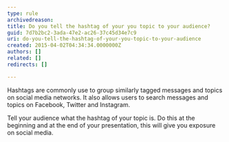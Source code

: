 ```yaml
---
type: rule
archivedreason: 
title: Do you tell the hashtag of your you topic to your audience?
guid: 7d7b2bc2-3ada-47e2-ac26-37c45d34e7c9
uri: do-you-tell-the-hashtag-of-your-you-topic-to-your-audience
created: 2015-04-02T04:34:34.0000000Z
authors: []
related: []
redirects: []

---
```


Hashtags are commonly use to group similarly tagged messages and topics on social media networks. It also allows users to search messages and topics on Facebook, Twitter and Instagram.

<!--endintro-->

Tell your audience what the hashtag of your topic is. Do this at the beginning and at the end of your presentation, this will give you exposure on social media.
